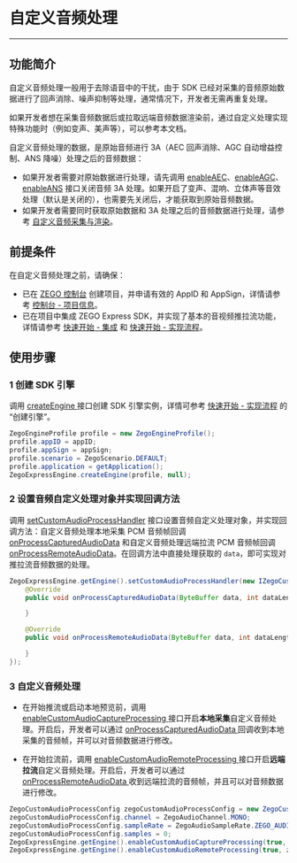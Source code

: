 # 自定义音频处理

---

## 功能简介

自定义音频处理一般用于去除语音中的干扰，由于 SDK 已经对采集的音频原始数据进行了回声消除、噪声抑制等处理，通常情况下，开发者无需再重复处理。

如果开发者想在采集音频数据后或拉取远端音频数据渲染前，通过自定义处理实现特殊功能时（例如变声、美声等），可以参考本文档。

<Note title="说明">

自定义音频处理的数据，是原始音频进行 3A（AEC 回声消除、AGC 自动增益控制、ANS 降噪）处理之后的音频数据：

- 如果开发者需要对原始数据进行处理，请先调用 [enableAEC](https://doc-zh.zego.im/article/api?doc=Express_Video_SDK_API~java_android~class~ZegoExpressEngine#enable-aec)、[enableAGC](https://doc-zh.zego.im/article/api?doc=Express_Video_SDK_API~java_android~class~ZegoExpressEngine#enable-agc)、[enableANS](https://doc-zh.zego.im/article/api?doc=Express_Video_SDK_API~java_android~class~ZegoExpressEngine#enable-ans) 接口关闭音频 3A 处理。如果开启了变声、混响、立体声等音效处理（默认是关闭的），也需要先关闭后，才能获取到原始音频数据。
- 如果开发者需要同时获取原始数据和 3A 处理之后的音频数据进行处理，请参考 [自定义音频采集与渲染](https://doc-zh.zego.im/article/14833)。
</Note>

## 前提条件

在自定义音频处理之前，请确保：

- 已在 [ZEGO 控制台](https://console.zego.im) 创建项目，并申请有效的 AppID 和 AppSign，详情请参考 [控制台 - 项目信息](/console/project-info)。
- 已在项目中集成 ZEGO Express SDK，并实现了基本的音视频推拉流功能，详情请参考 [快速开始 - 集成](https://doc-zh.zego.im/article/13394) 和 [快速开始 - 实现流程](https://doc-zh.zego.im/article/13395)。



## 使用步骤

### 1 创建 SDK 引擎

调用 [createEngine ](https://doc-zh.zego.im/article/api?doc=Express_Video_SDK_API~Java~class~im-zego-zegoexpress-zego-express-engine#create-engine) 接口创建 SDK 引擎实例，详情可参考 [快速开始 - 实现流程](https://doc-zh.zego.im/article/13395#CreateEngine) 的 “创建引擎”。

```java
ZegoEngineProfile profile = new ZegoEngineProfile();
profile.appID = appID;
profile.appSign = appSign;
profile.scenario = ZegoScenario.DEFAULT;
profile.application = getApplication();
ZegoExpressEngine.createEngine(profile, null);
```

### 2 设置音频自定义处理对象并实现回调方法

调用 [setCustomAudioProcessHandler](https://doc-zh.zego.im/article/api?doc=Express_Video_SDK_API~Java~class~im-zego-zegoexpress-zego-express-engine#set-custom-audio-process-handler) 接口设置音频自定义处理对象，并实现回调方法：自定义音频处理本地采集 PCM 音频帧回调 [onProcessCapturedAudioData](https://doc-zh.zego.im/article/api?doc=Express_Video_SDK_API~java_android~class~IZegoCustomAudioProcessHandler#on-process-captured-audio-data) 和自定义音频处理远端拉流 PCM 音频帧回调 [onProcessRemoteAudioData](https://doc-zh.zego.im/article/api?doc=Express_Video_SDK_API~java_android~class~IZegoCustomAudioProcessHandler#on-process-remote-audio-data)。在回调方法中直接处理获取的 `data`，即可实现对推拉流音频数据的处理。


```java
ZegoExpressEngine.getEngine().setCustomAudioProcessHandler(new IZegoCustomAudioProcessHandler() {
    @Override
    public void onProcessCapturedAudioData(ByteBuffer data, int dataLength, ZegoAudioFrameParam param, double timestamp) {

    }

    @Override
    public void onProcessRemoteAudioData(ByteBuffer data, int dataLength, ZegoAudioFrameParam param, String streamID, double timestamp) {

    }
});
```


### 3 自定义音频处理

- 在开始推流或启动本地预览前，调用 [enableCustomAudioCaptureProcessing ](https://doc-zh.zego.im/article/api?doc=Express_Video_SDK_API~Java~class~im-zego-zegoexpress-zego-express-engine#enable-custom-audio-capture-processing) 接口开启**本地采集**自定义音频处理。开启后，开发者可以通过 [onProcessCapturedAudioData ](https://doc-zh.zego.im/article/api?doc=Express_Video_SDK_API~java_android~class~IZegoCustomAudioProcessHandler#on-process-captured-audio-data) 回调收到本地采集的音频帧，并可以对音频数据进行修改。

- 在开始拉流前，调用 [enableCustomAudioRemoteProcessing ](https://doc-zh.zego.im/article/api?doc=Express_Video_SDK_API~Java~class~im-zego-zegoexpress-zego-express-engine#enable-custom-audio-remote-processing) 接口开启**远端拉流**自定义音频处理。开启后，开发者可以通过 [onProcessRemoteAudioData ](https://doc-zh.zego.im/article/api?doc=Express_Video_SDK_API~Java~class~im-zego-zegoexpress-callback-i-zego-custom-audio-process-handler#on-process-remote-audio-data) 收到远端拉流的音频帧，并且可以对音频数据进行修改。

```java
ZegoCustomAudioProcessConfig zegoCustomAudioProcessConfig = new ZegoCustomAudioProcessConfig();
zegoCustomAudioProcessConfig.channel = ZegoAudioChannel.MONO;
zegoCustomAudioProcessConfig.sampleRate = ZegoAudioSampleRate.ZEGO_AUDIO_SAMPLE_RATE_16K;
zegoCustomAudioProcessConfig.samples = 0;
ZegoExpressEngine.getEngine().enableCustomAudioCaptureProcessing(true, zegoCustomAudioProcessConfig);
ZegoExpressEngine.getEngine().enableCustomAudioRemoteProcessing(true, zegoCustomAudioProcessConfig);
```

<Content />